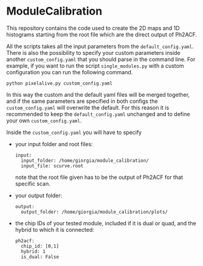 # ModuleCalibration
This repository contains the code used to create the 2D maps and 1D histograms starting from the root file which are the direct output of Ph2ACF.

All the scripts takes all the input parameters from the `default_config.yaml`. There is also the possibility to specify your custom parameters inside another `custom_config.yaml` that you should parse in the command line. For example, if you want to run the script `single_modules.py` with a custom configuration you can run the following command.

```
python pixelalive.py custom_config.yaml
```

In this way the custom and the default yaml files will be merged together, and if the same parameters are specified in both configs the `custom_config.yaml` will overwrite the default. For this reason it is recommended to keep the `default_config.yaml` unchanged and to define your own `custom_config.yaml`.

Inside the `custom_config.yaml` you will have to specify
* your input folder and root files:
  ```
  input:
    input_folder: /home/giorgia/module_calibration/
    input_file: scurve.root
  ```
  note that the root file given has to be the output of Ph2ACF for that specific scan.
  
* your output folder:
  ```
  output:
    output_folder: /home/giorgia/module_calibration/plots/
  ```
* the chip IDs of your tested module, included if it is dual or quad, and the hybrid to which it is connected:
  ```
  ph2acf:
    chip_id: [0,1]
    hybrid: 1
    is_dual: False
  ```    
